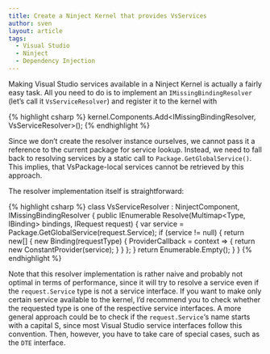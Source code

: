 ```yaml
---
title: Create a Ninject Kernel that provides VsServices
author: sven
layout: article
tags:
  - Visual Studio
  - Ninject
  - Dependency Injection
---
```

Making Visual Studio services available in a Ninject Kernel is actually a fairly easy task. All you need to do is to implement an `IMissingBindingResolver` (let&#8217;s call it `VsServiceResolver`) and register it to the kernel with

{% highlight csharp %}
kernel.Components.Add<IMissingBindingResolver, VsServiceResolver>();
{% endhighlight %}

Since we don&#8217;t create the resolver instance ourselves, we cannot pass it a reference to the current package for service lookup. Instead, we need to fall back to resolving services by a static call to `Package.GetGlobalService()`. This implies, that VsPackage-local services cannot be retrieved by this approach.

The resolver implementation itself is straightforward:

{% highlight csharp %}
class VsServiceResolver : NinjectComponent, IMissingBindingResolver
{
    public IEnumerable<IBinding> Resolve(Multimap<Type, IBinding> bindings, IRequest request)
    {
        var service = Package.GetGlobalService(request.Service);
        if (service != null)
        {
            return new[]
            {
                new Binding(requestType)
                {
                    ProviderCallback =
                        context =>
                        {
                            return new ConstantProvider<object>(service);
                        }
                }
            };
        }
        return Enumerable.Empty<IBinding>();
    }
}
{% endhighlight %}

Note that this resolver implementation is rather naive and probably not optimal in terms of performance, since it will try to resolve a service even if the `request.Service` type is not a service interface. If you want to make only certain service available to the kernel, I&#8217;d recommend you to check whether the requested type is one of the respective service interfaces. A more general approach could be to check if the `request.Service`&#8216;s name starts with a capital S, since most Visual Studio service interfaces follow this convention. Then, however, you have to take care of special cases, such as the `DTE` interface.